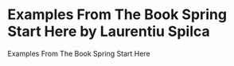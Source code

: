 # Examples From The Book Spring Start Here by Laurentiu Spilca #

Examples From The Book Spring Start Here